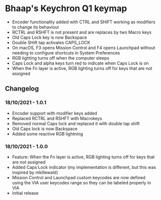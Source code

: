 # Bhaap's Keychron Q1 keymap

- Encoder functionality added with CTRL and SHIFT working as modifiers to change its behaviour 
- RCTRL and RSHFT is not present and are replaces by two Macro keys
- Old Caps Lock key is now Backspace
- Double SHift tap activates CAPS_LOCK
- On macOS, F3 opens Mission Control and F4 opens Launchpad without needing to configure shortcuts in System Preferences
- RGB lighting turns off when the computer sleeps
- Caps Lock and alpha keys turn red to indicate when Caps Lock is on
- When the Fn layer is active, RGB lighting turns off for keys that are not assigned

## Changelog

### 18/10/2021 - 1.0.1

- Encoder support with modifier keys added
- Replaced RCTRL and RSHFT with Macrokeys
- Removed normal Caps lock and replaced it with double tap shift
- Old Caps lock is now Backspace
- Added some reactive RGB lightning

### 18/10/2021 - 1.0.0

- Feature: When the Fn layer is active, RGB lighting turns off for keys that are not assigned
- Added Caps Lock indicator (my implementation is different, but this was inspired by mkillewald)
- Mission Control and Launchpad custom keycodes are now defined using the VIA user keycodes range so they can be labeled properly in VIA
- Initial release
